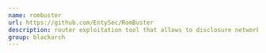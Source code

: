```yaml
---
name: rombuster
url: https://github.com/EntySec/RomBuster
description: router exploitation tool that allows to disclosure network router admin password. URL : https://github.com/EntySec/RomBuster Groups : blackarch blackarch-exploitation
group: blackarch
---
```

